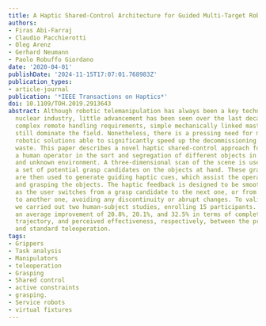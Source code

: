 ```yaml
---
title: A Haptic Shared-Control Architecture for Guided Multi-Target Robotic Grasping
authors:
- Firas Abi-Farraj
- Claudio Pacchierotti
- Oleg Arenz
- Gerhard Neumann
- Paolo Robuffo Giordano
date: '2020-04-01'
publishDate: '2024-11-15T17:07:01.768983Z'
publication_types:
- article-journal
publication: '*IEEE Transactions on Haptics*'
doi: 10.1109/TOH.2019.2913643
abstract: Although robotic telemanipulation has always been a key technology for the
  nuclear industry, little advancement has been seen over the last decades. Despite
  complex remote handling requirements, simple mechanically linked master-slave manipulators
  still dominate the field. Nonetheless, there is a pressing need for more effective
  robotic solutions able to significantly speed up the decommissioning of legacy radioactive
  waste. This paper describes a novel haptic shared-control approach for assisting
  a human operator in the sort and segregation of different objects in a cluttered
  and unknown environment. A three-dimensional scan of the scene is used to generate
  a set of potential grasp candidates on the objects at hand. These grasp candidates
  are then used to generate guiding haptic cues, which assist the operator in approaching
  and grasping the objects. The haptic feedback is designed to be smooth and continuous
  as the user switches from a grasp candidate to the next one, or from one object
  to another one, avoiding any discontinuity or abrupt changes. To validate our approach,
  we carried out two human-subject studies, enrolling 15 participants. We registered
  an average improvement of 20.8%, 20.1%, and 32.5% in terms of completion time, linear
  trajectory, and perceived effectiveness, respectively, between the proposed approach
  and standard teleoperation.
tags:
- Grippers
- Task analysis
- Manipulators
- teleoperation
- Grasping
- Shared control
- active constraints
- grasping.
- Service robots
- virtual fixtures
---
```

